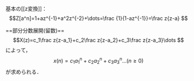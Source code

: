 基本の[[z変換]]：
$$Z[a^n]=1+az^{-1}+a^2z^{-2}+\dots=\frac {1}{1-az^{-1}}=\frac z{z-a}
$$

==部分分数展開(留数)==
$$X(z)=c_1\frac z{z-a_1}+c_2\frac z{z-a_2}+c_3\frac z{z-a_3}\dots
$$
によって，
$$x(n)=c_1{a_1^n}+c_2a_2^n+c_3a_3^n\dots  (n\geq0)
$$
が求められる．